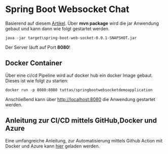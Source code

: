 # Spring Boot Websocket Chat

Basierend auf diesem [Artikel](https://springhow.com/spring-boot-websocket/). Über **mvn package** wird die jar Anwendung gebaut und kann dann wie folgt gestartet werden.

```
java -jar target\spring-boot-web-socket-0.0.1-SNAPSHOT.jar
```

Der Server läuft auf Port **8080**!

## Docker Container

Über eine ci/cd Pipeline wird auf docker hub ein docker Image gebaut. Dieses ist wie folgt zu starten:

```
docker run -p 8080:8080 tuttas/springbootwebsocketdemoapplication
```

Anschließend kann über [http://localhost:8080](http://localhost:8080) die Anwendung gestartet werden.

## Anleitung zur CI/CD mittels GitHub,Docker und Azure

Eine umfangreiche Anleitung, zur Automatisierung mittels Github Action mit Docker und Azure kann [hier](https://jtuttas.github.io/SpringSocketChat/site/azure1/) geladen werden.
